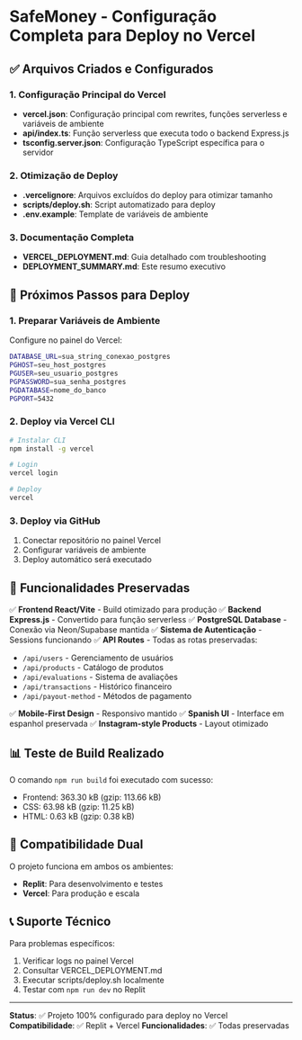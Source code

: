# SafeMoney - Configuração Completa para Deploy no Vercel

## ✅ Arquivos Criados e Configurados

### 1. Configuração Principal do Vercel
- **vercel.json**: Configuração principal com rewrites, funções serverless e variáveis de ambiente
- **api/index.ts**: Função serverless que executa todo o backend Express.js
- **tsconfig.server.json**: Configuração TypeScript específica para o servidor

### 2. Otimização de Deploy
- **.vercelignore**: Arquivos excluídos do deploy para otimizar tamanho
- **scripts/deploy.sh**: Script automatizado para deploy
- **.env.example**: Template de variáveis de ambiente

### 3. Documentação Completa
- **VERCEL_DEPLOYMENT.md**: Guia detalhado com troubleshooting
- **DEPLOYMENT_SUMMARY.md**: Este resumo executivo

## 🚀 Próximos Passos para Deploy

### 1. Preparar Variáveis de Ambiente
Configure no painel do Vercel:
```bash
DATABASE_URL=sua_string_conexao_postgres
PGHOST=seu_host_postgres
PGUSER=seu_usuario_postgres
PGPASSWORD=sua_senha_postgres
PGDATABASE=nome_do_banco
PGPORT=5432
```

### 2. Deploy via Vercel CLI
```bash
# Instalar CLI
npm install -g vercel

# Login
vercel login

# Deploy
vercel
```

### 3. Deploy via GitHub
1. Conectar repositório no painel Vercel
2. Configurar variáveis de ambiente
3. Deploy automático será executado

## 🔧 Funcionalidades Preservadas

✅ **Frontend React/Vite** - Build otimizado para produção
✅ **Backend Express.js** - Convertido para função serverless
✅ **PostgreSQL Database** - Conexão via Neon/Supabase mantida
✅ **Sistema de Autenticação** - Sessions funcionando
✅ **API Routes** - Todas as rotas preservadas:
  - `/api/users` - Gerenciamento de usuários
  - `/api/products` - Catálogo de produtos
  - `/api/evaluations` - Sistema de avaliações
  - `/api/transactions` - Histórico financeiro
  - `/api/payout-method` - Métodos de pagamento

✅ **Mobile-First Design** - Responsivo mantido
✅ **Spanish UI** - Interface em espanhol preservada
✅ **Instagram-style Products** - Layout otimizado

## 📊 Teste de Build Realizado

O comando `npm run build` foi executado com sucesso:
- Frontend: 363.30 kB (gzip: 113.66 kB)
- CSS: 63.98 kB (gzip: 11.25 kB)
- HTML: 0.63 kB (gzip: 0.38 kB)

## 🔄 Compatibilidade Dual

O projeto funciona em ambos os ambientes:
- **Replit**: Para desenvolvimento e testes
- **Vercel**: Para produção e escala

## 📞 Suporte Técnico

Para problemas específicos:
1. Verificar logs no painel Vercel
2. Consultar VERCEL_DEPLOYMENT.md
3. Executar scripts/deploy.sh localmente
4. Testar com `npm run dev` no Replit

---

**Status**: ✅ Projeto 100% configurado para deploy no Vercel
**Compatibilidade**: ✅ Replit + Vercel
**Funcionalidades**: ✅ Todas preservadas